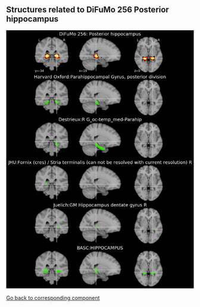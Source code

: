 


## Structures related to DiFuMo 256 Posterior hippocampus

![95](95.jpg "Structures related to DiFuMo 256 Posterior hippocampus")

[Go back to corresponding component](https://parietal-inria.github.io/DiFuMo/256/html/95.html)